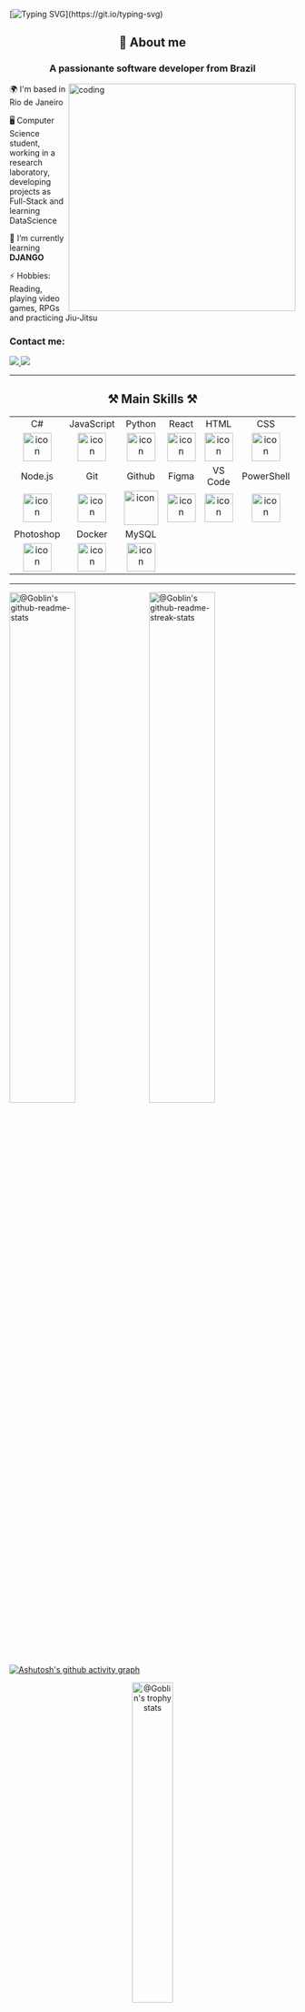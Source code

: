 [![Typing SVG](https://readme-typing-svg.herokuapp.com/?color=ffffff&size=35&center=true&vCenter=true&width=1000&lines=Hey+There!;I'am+Bernardo+Gonçalves+Spinelli+Martins!;Welcome!)](https://git.io/typing-svg)

<h2 align="center">💬 About me</h2>

<h3 align="center">A passionante software developer from Brazil</h3>

<div>
  <img align="right" alt="coding" width="400" src="https://media.tenor.com/EGqvk5xLLfEAAAAC/anime-cyberpunk.gif"/>

  <div align="left">
    <p>🌍  I'm based in Rio de Janeiro</p>
    <p>🖥️  Computer Science student, working in a research laboratory, developing projects as Full-Stack and learning DataScience</p>
    <p>🌱  I’m currently learning <b>DJANGO</b></p> 
    <p>⚡  Hobbies: Reading, playing video games, RPGs and practicing Jiu-Jitsu</p>
    <h3>Contact me:</h3>
    <a href="mailto:bernardospinelli@hotmail.com.br" target="_blank">
        <img src="https://img.shields.io/badge/Hotmail-blue?style=for-the-badge&logo=microsoftoutlook" target="_blank"/>
    </a>
    <a href="https://www.linkedin.com/in/bernardo-gonçalves-spinelli-martins-18560b269/" target="_blank">
        <img src="https://img.shields.io/badge/LinkedIn-0077B5?style=for-the-badge&logo=linkedin&logoColor=white" target="_blank"/>
    </a>
  </div>
</div>

---

<div align="center">

  <h2>⚒️ Main Skills ⚒️</h2>


  <table>
    <tr>
      <td align="center">C#</td>
      <td align="center">JavaScript</td>
      <td align="center">Python</td>
      <td align="center">React</td>
      <td align="center">HTML</td>
      <td align="center">CSS</td>
      <td align="center">Bootstrap</td>
    </tr>
    <tr>
      <td align="center" width="96">
        <img src="https://techstack-generator.vercel.app/csharp-icon.svg" alt="icon" width="50" height="50" />
      </td>
      <td align="center" width="96">
        <img src="https://techstack-generator.vercel.app/js-icon.svg" alt="icon" width="50" height="50" />
      </td>
      <td align="center" width="96">
        <img src="https://techstack-generator.vercel.app/python-icon.svg" alt="icon" width="50" height="50" />
      </td>
      <td align="center" width="96">
        <img src="https://techstack-generator.vercel.app/react-icon.svg" alt="icon" width="50" height="50" />
      </td>
      <td align="center" width="96">
         <img src="https://skillicons.dev/icons?i=html" width="50" height="50" alt="icon" />
      </td>
      <td align="center" width="96">
          <img src="https://skillicons.dev/icons?i=css" width="50" height="50" alt="icon" />
      </td>
      <td align="center" width="96">
         <img src="https://skillicons.dev/icons?i=bootstrap" width="50" height="50" alt="icon" />
      </td>
    </tr>
    <tr>
      <td align="center">Node.js</td>
      <td align="center">Git</td>
      <td align="center">Github</td>
      <td align="center">Figma</td>
      <td align="center">VS Code</td>
      <td align="center">PowerShell</td>
      <td align="center">Markdown</td>
    </tr>
    <tr>
      <td align="center" width="96">
         <img src="https://skillicons.dev/icons?i=nodejs" width="50" height="50" alt="icon" />
      </td>
      <td align="center" width="96">
         <img src="https://skillicons.dev/icons?i=git" width="50" height="50" alt="icon" />
      </td>
      <td align="center" width="96">
         <img src="https://techstack-generator.vercel.app/github-icon.svg" alt="icon" width="60" height="60" />
      </td>
      <td align="center" width="96">
         <img src="https://skillicons.dev/icons?i=figma" width="50" height="50" alt="icon" />
      </td>
      <td align="center" width="96">
         <img src="https://skillicons.dev/icons?i=vscode" width="50" height="50" alt="icon" />
      </td>
      <td align="center" width="96">
         <img src="https://skillicons.dev/icons?i=powershell" width="50" height="50" alt="icon" />
      </td>
             <td align="center" width="96">
         <img src="https://skillicons.dev/icons?i=md" width="50" height="50" alt="icon" />
      </td>
    </tr>
    <tr>
      <td align="center">Photoshop</td>
      <td align="center">Docker</td>
      <td align="center">MySQL</td>
    </tr>
    <tr>
      <td align="center" width="96">
         <img src="https://skillicons.dev/icons?i=ps" width="50" height="50" alt="icon" />
      </td>
      <td align="center" width="96">
         <img src="https://techstack-generator.vercel.app/docker-icon.svg" alt="icon" width="50" height="50" />
      </td>
      <td align="center" width="96">
         <img src="https://techstack-generator.vercel.app/mysql-icon.svg" alt="icon" width="50" height="50" />
      </td>
    </tr>
    </table>

  </div>

---

<p align="center">

<a href="https://github.com/PrinceGoblinTech?tab=repositories"><img src="https://github-readme-stats-one-bice.vercel.app/api?username=Spinelli666&theme=gotham&show_icons=true&count_private=true&hide_border=true&role=OWNER,ORGANIZATION_MEMBER,COLLABORATOR"  width="48%" alt="@Goblin's github-readme-stats"/></a>
<a href="https://github.com/PrinceGoblinTech?tab=stars"><img src="https://github-readme-streak-stats.herokuapp.com?user=Spinelli666&theme=gotham&hide_border=true&date_format=M%20j%5B%2C%20Y%5D"  width="48%" alt="@Goblin's github-readme-streak-stats"/></a>

</p>

[![Ashutosh's github activity graph](https://github-readme-activity-graph.vercel.app/graph?username=Spinelli666&bg_color=0C1014&color=259076&line=259076&point=97CECB&area=true&hide_border=true)](https://github.com/ashutosh00710/github-readme-activity-graph)

<p align="center">
<a href="https://github.com/Spinelli666?tab=achievements"><img src="https://github-profile-trophy.vercel.app/?username=Spinelli666&theme=onestar&no-frame=true&column=3&row=2"  width="38%" alt="@Goblin's trophy stats"/></a>
</p>

---

<div align="center">
  <br><p><b>Visitors Count</b></p>  
  <p><img src="https://profile-counter.glitch.me/{Spinelli666}/count.svg" /></p> 
  <br>
</div>
